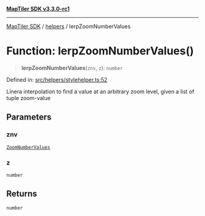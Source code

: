 [**MapTiler SDK v3.3.0-rc1**](../../../../README.md)

***

[MapTiler SDK](../../../../README.md) / [helpers](../README.md) / lerpZoomNumberValues

# Function: lerpZoomNumberValues()

> **lerpZoomNumberValues**(`znv`, `z`): `number`

Defined in: [src/helpers/stylehelper.ts:52](https://github.com/maptiler/maptiler-sdk-js/blob/d9cb958ebf063ecde2f6f583eb172e5a83460e6a/src/helpers/stylehelper.ts#L52)

Linera interpolation to find a value at an arbitrary zoom level, given a list of tuple zoom-value

## Parameters

### znv

[`ZoomNumberValues`](../type-aliases/ZoomNumberValues.md)

### z

`number`

## Returns

`number`
